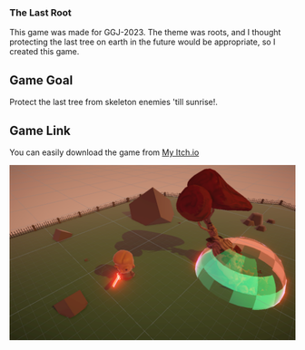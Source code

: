 ### The Last Root
This game was made for GGJ-2023. The theme was roots, and I thought protecting the last tree on earth in the future would be appropriate, so I created this game.
## Game Goal
Protect the last tree from skeleton enemies 'till sunrise!.
## Game Link
You can easily download the game from [My Itch.io](https://beytullahkalay1.itch.io/)



![Game Image](gameImage.png)
